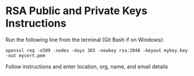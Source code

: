 # **RSA Public and Private Keys Instructions**

Run the following line from the terminal (Git Bash if on Windows):

    openssl req -x509 -nodes -days 365 -newkey rsa:2048 -keyout mykey.key -out mycert.pem

Follow instructions and enter location, org, name, and email details